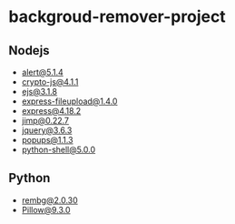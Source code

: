 # backgroud-remover-project

## Nodejs
  - alert@5.1.4
  - crypto-js@4.1.1
  - ejs@3.1.8
  - express-fileupload@1.4.0
  - express@4.18.2
  - jimp@0.22.7
  - jquery@3.6.3
  - popups@1.1.3
  - python-shell@5.0.0

## Python
  - rembg@2.0.30
  - Pillow@9.3.0

